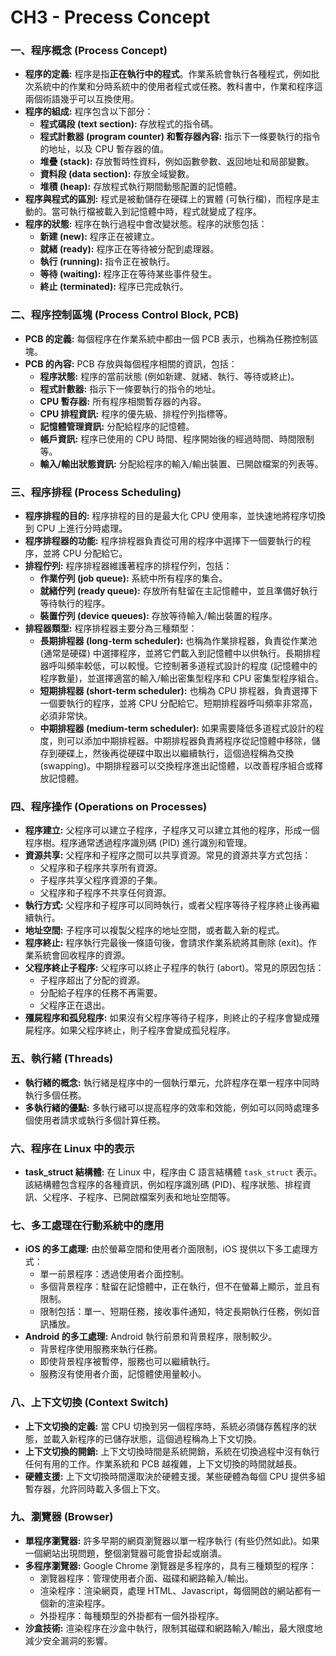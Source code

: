 # CH3 - Precess Concept

### 一、程序概念 (Process Concept)

*   **程序的定義:** 程序是指**正在執行中的程式**。作業系統會執行各種程式，例如批次系統中的作業和分時系統中的使用者程式或任務。教科書中，作業和程序這兩個術語幾乎可以互換使用。
*   **程序的組成:** 程序包含以下部分：
    *   **程式碼段 (text section):** 存放程式的指令碼。
    *   **程式計數器 (program counter) 和暫存器內容:** 指示下一條要執行的指令的地址，以及 CPU 暫存器的值。
    *   **堆疊 (stack):** 存放暫時性資料，例如函數參數、返回地址和局部變數。
    *   **資料段 (data section):** 存放全域變數。
    *   **堆積 (heap):** 存放程式執行期間動態配置的記憶體。
*   **程序與程式的區別:** 程式是被動儲存在硬碟上的實體 (可執行檔)，而程序是主動的。當可執行檔被載入到記憶體中時，程式就變成了程序。
*   **程序的狀態:** 程序在執行過程中會改變狀態。程序的狀態包括：
    *   **新建 (new):** 程序正在被建立。
    *   **就緒 (ready):** 程序正在等待被分配到處理器。
    *   **執行 (running):** 指令正在被執行。
    *   **等待 (waiting):** 程序正在等待某些事件發生。
    *   **終止 (terminated):** 程序已完成執行。

### 二、程序控制區塊 (Process Control Block, PCB)

*   **PCB 的定義:** 每個程序在作業系統中都由一個 PCB 表示，也稱為任務控制區塊。
*   **PCB 的內容:** PCB 存放與每個程序相關的資訊，包括：
    *   **程序狀態:** 程序的當前狀態 (例如新建、就緒、執行、等待或終止)。
    *   **程式計數器:** 指示下一條要執行的指令的地址。
    *   **CPU 暫存器:** 所有程序相關暫存器的內容。
    *   **CPU 排程資訊:** 程序的優先級、排程佇列指標等。
    *   **記憶體管理資訊:** 分配給程序的記憶體。
    *   **帳戶資訊:** 程序已使用的 CPU 時間、程序開始後的經過時間、時間限制等。
    *   **輸入/輸出狀態資訊:** 分配給程序的輸入/輸出裝置、已開啟檔案的列表等。

### 三、程序排程 (Process Scheduling)

*   **程序排程的目的:** 程序排程的目的是最大化 CPU 使用率，並快速地將程序切換到 CPU 上進行分時處理。
*   **程序排程器的功能:** 程序排程器負責從可用的程序中選擇下一個要執行的程序，並將 CPU 分配給它。
*   **排程佇列:** 程序排程器維護著程序的排程佇列，包括：
    *   **作業佇列 (job queue):** 系統中所有程序的集合。
    *   **就緒佇列 (ready queue):** 存放所有駐留在主記憶體中，並且準備好執行等待執行的程序。
    *   **裝置佇列 (device queues):** 存放等待輸入/輸出裝置的程序。
*   **排程器類型:** 程序排程器主要分為三種類型：
    *   **長期排程器 (long-term scheduler):** 也稱為作業排程器，負責從作業池 (通常是硬碟) 中選擇程序，並將它們載入到記憶體中以供執行。長期排程器呼叫頻率較低，可以較慢。它控制著多道程式設計的程度 (記憶體中的程序數量)，並選擇適當的輸入/輸出密集型程序和 CPU 密集型程序組合。
    *   **短期排程器 (short-term scheduler):** 也稱為 CPU 排程器，負責選擇下一個要執行的程序，並將 CPU 分配給它。短期排程器呼叫頻率非常高，必須非常快。
    *   **中期排程器 (medium-term scheduler):** 如果需要降低多道程式設計的程度，則可以添加中期排程器。中期排程器負責將程序從記憶體中移除，儲存到硬碟上，然後再從硬碟中取出以繼續執行，這個過程稱為交換 (swapping)。中期排程器可以交換程序進出記憶體，以改善程序組合或釋放記憶體。

### 四、程序操作 (Operations on Processes)

*   **程序建立:** 父程序可以建立子程序，子程序又可以建立其他的程序，形成一個程序樹。程序通常透過程序識別碼 (PID) 進行識別和管理。
*   **資源共享:** 父程序和子程序之間可以共享資源。常見的資源共享方式包括：
    *   父程序和子程序共享所有資源。
    *   子程序共享父程序資源的子集。
    *   父程序和子程序不共享任何資源。
*   **執行方式:** 父程序和子程序可以同時執行，或者父程序等待子程序終止後再繼續執行。
*   **地址空間:** 子程序可以複製父程序的地址空間，或者載入新的程式。
*   **程序終止:** 程序執行完最後一條語句後，會請求作業系統將其刪除 (exit)。作業系統會回收程序的資源。
*   **父程序終止子程序:** 父程序可以終止子程序的執行 (abort)。常見的原因包括：
    *   子程序超出了分配的資源。
    *   分配給子程序的任務不再需要。
    *   父程序正在退出。
*   **殭屍程序和孤兒程序:** 如果沒有父程序等待子程序，則終止的子程序會變成殭屍程序。如果父程序終止，則子程序會變成孤兒程序。

### 五、執行緒 (Threads)

*   **執行緒的概念:** 執行緒是程序中的一個執行單元，允許程序在單一程序中同時執行多個任務。
*   **多執行緒的優點:** 多執行緒可以提高程序的效率和效能，例如可以同時處理多個使用者請求或執行多個計算任務。

### 六、程序在 Linux 中的表示

*   **task\_struct 結構體:** 在 Linux 中，程序由 C 語言結構體 `task_struct` 表示。該結構體包含程序的各種資訊，例如程序識別碼 (PID)、程序狀態、排程資訊、父程序、子程序、已開啟檔案列表和地址空間等。

### 七、多工處理在行動系統中的應用

*   **iOS 的多工處理:** 由於螢幕空間和使用者介面限制，iOS 提供以下多工處理方式：
    *   單一前景程序：透過使用者介面控制。
    *   多個背景程序：駐留在記憶體中，正在執行，但不在螢幕上顯示，並且有限制。
    *   限制包括：單一、短期任務，接收事件通知，特定長期執行任務，例如音訊播放。
*   **Android 的多工處理:** Android 執行前景和背景程序，限制較少。
    *   背景程序使用服務來執行任務。
    *   即使背景程序被暫停，服務也可以繼續執行。
    *   服務沒有使用者介面，記憶體使用量較小。

### 八、上下文切換 (Context Switch)

*   **上下文切換的定義:** 當 CPU 切換到另一個程序時，系統必須儲存舊程序的狀態，並載入新程序的已儲存狀態，這個過程稱為上下文切換。
*   **上下文切換的開銷:** 上下文切換時間是系統開銷，系統在切換過程中沒有執行任何有用的工作。作業系統和 PCB 越複雜，上下文切換的時間就越長。
*   **硬體支援:** 上下文切換時間還取決於硬體支援。某些硬體為每個 CPU 提供多組暫存器，允許同時載入多個上下文。

### 九、瀏覽器 (Browser)

*   **單程序瀏覽器:** 許多早期的網頁瀏覽器以單一程序執行 (有些仍然如此)。如果一個網站出現問題，整個瀏覽器可能會掛起或崩潰。
*   **多程序瀏覽器:** Google Chrome 瀏覽器是多程序的，具有三種類型的程序：
    *   瀏覽器程序：管理使用者介面、磁碟和網路輸入/輸出。
    *   渲染程序：渲染網頁，處理 HTML、Javascript，每個開啟的網站都有一個新的渲染程序。
    *   外掛程序：每種類型的外掛都有一個外掛程序。
*   **沙盒技術:** 渲染程序在沙盒中執行，限制其磁碟和網路輸入/輸出，最大限度地減少安全漏洞的影響。
